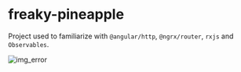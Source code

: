 # freaky-pineapple

Project used to familiarize with `@angular/http`, `@ngrx/router`, `rxjs` and `Observables`.

![img_error](http://lh3.googleusercontent.com/qbcgYsw8YODZPt9fwYXIrT8cE2uO5gXoNS-8uHhoakugoIQ3RcsuXH9nxG9mk_OsBb-frfTDQGHpdfH-px_hLw=s240 "BIPOLARBEAR")
